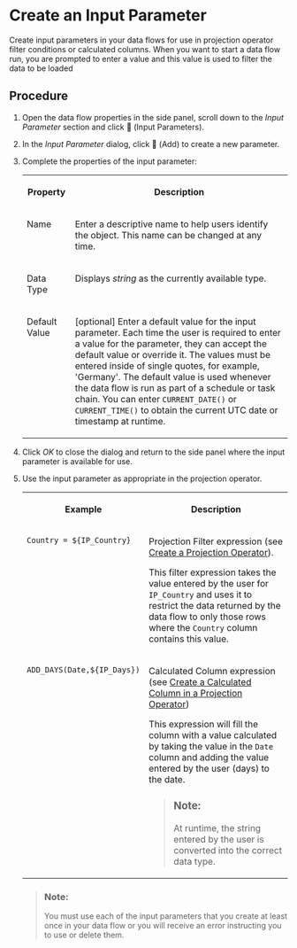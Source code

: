 <!-- loioa6fb3e70da0a42b2aa4a7ac7b73f5ae1 -->

<link rel="stylesheet" type="text/css" href="../css/sap-icons.css"/>

# Create an Input Parameter

Create input parameters in your data flows for use in projection operator filter conditions or calculated columns. When you want to start a data flow run, you are prompted to enter a value and this value is used to filter the data to be loaded



## Procedure

1.  Open the data flow properties in the side panel, scroll down to the *Input Parameter* section and click <span class="FPA-icons-V3"></span> \(Input Parameters\).

2.  In the *Input Parameter* dialog, click <span class="FPA-icons-V3"></span> \(Add\) to create a new parameter.

3.  Complete the properties of the input parameter:


    <table>
    <tr>
    <th valign="top">

    Property
    
    </th>
    <th valign="top">

    Description
    
    </th>
    </tr>
    <tr>
    <td valign="top">
    
    Name 
    
    </td>
    <td valign="top">
    
    Enter a descriptive name to help users identify the object. This name can be changed at any time. 
    
    </td>
    </tr>
    <tr>
    <td valign="top">
    
    Data Type 
    
    </td>
    <td valign="top">
    
    Displays *string* as the currently available type. 
    
    </td>
    </tr>
    <tr>
    <td valign="top">
    
    Default Value 
    
    </td>
    <td valign="top">
    
    \[optional\] Enter a default value for the input parameter. Each time the user is required to enter a value for the parameter, they can accept the default value or override it. The values must be entered inside of single quotes, for example, 'Germany'. The default value is used whenever the data flow is run as part of a schedule or task chain. You can enter `CURRENT_DATE()` or `CURRENT_TIME()` to obtain the current UTC date or timestamp at runtime. 
    
    </td>
    </tr>
    </table>
    
4.  Click *OK* to close the dialog and return to the side panel where the input parameter is available for use.

5.  Use the input parameter as appropriate in the projection operator.


    <table>
    <tr>
    <th valign="top">

    Example
    
    </th>
    <th valign="top">

    Description
    
    </th>
    </tr>
    <tr>
    <td valign="top">
    
    `Country = ${IP_Country}`
    
    </td>
    <td valign="top">
    
    Projection Filter expression \(see [Create a Projection Operator](create-a-projection-operator-912f740.md)\).

    This filter expression takes the value entered by the user for `IP_Country` and uses it to restrict the data returned by the data flow to only those rows where the `Country` column contains this value.
    
    </td>
    </tr>
    <tr>
    <td valign="top">
    
    `ADD_DAYS(Date,${IP_Days})`
    
    </td>
    <td valign="top">
    
    Calculated Column expression \(see [Create a Calculated Column in a Projection Operator](create-a-calculated-column-in-a-projection-operator-73116a5.md)\)

    This expression will fill the column with a value calculated by taking the value in the `Date` column and adding the value entered by the user \(days\) to the date.

    > ### Note:  
    > At runtime, the string entered by the user is converted into the correct data type.


    
    </td>
    </tr>
    </table>
    
    > ### Note:  
    > You must use each of the input parameters that you create at least once in your data flow or you will receive an error instructing you to use or delete them.


